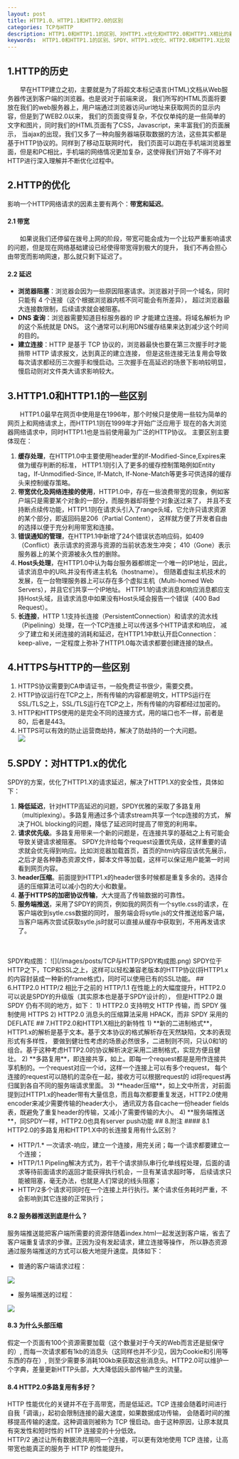 ```yaml
---
layout: post
title: HTTP1.0、HTTP1.1和HTTP2.0的区别
categories: TCP与HTTP
description: HTTP1.0和HTTP1.1的区别、对HTTP1.x优化和HTTP2.0和HTTP1.X相比的新特性
keywords:  HTTP1.0和HTTP1.1的区别、SPDY、HTTP1.x优化、HTTP2.0和HTTP1.X比较
---
```


## 1.HTTP的历史
&emsp;&emsp;早在HTTP建立之初，主要就是为了将超文本标记语言(HTML)文档从Web服务器传送到客户端的浏览器。也是说对于前端来说，
我们所写的HTML页面将要放在我们的web服务器上，用户端通过浏览器访问url地址来获取网页的显示内容，但是到了WEB2.0以来，
我们的页面变得复杂，不仅仅单纯的是一些简单的文字和图片，同时我们的HTML页面有了CSS，Javascript，来丰富我们的页面展示，
当ajax的出现，我们又多了一种向服务器端获取数据的方法，这些其实都是基于HTTP协议的。同样到了移动互联网时代，
我们页面可以跑在手机端浏览器里面，但是和PC相比，手机端的网络情况更加复杂，这使得我们开始了不得不对HTTP进行深入理解并不断优化过程中。

## 2.HTTP的优化
影响一个HTTP网络请求的因素主要有两个：**带宽和延迟**。
#### 2.1 带宽
&emsp;&emsp;如果说我们还停留在拨号上网的阶段，带宽可能会成为一个比较严重影响请求的问题，但是现在网络基础建设已经使得带宽得到极大的提升，
我们不再会担心由带宽而影响网速，那么就只剩下延迟了。
#### 2.2 延迟

- **浏览器阻塞**：浏览器会因为一些原因阻塞请求。浏览器对于同一个域名，同时只能有 4 个连接（这个根据浏览器内核不同可能会有所差异），
超过浏览器最大连接数限制，后续请求就会被阻塞。  
- **DNS 查询**：浏览器需要知道目标服务器的 IP 才能建立连接。将域名解析为 IP 的这个系统就是 DNS。
这个通常可以利用DNS缓存结果来达到减少这个时间的目的。  
- **建立连接**：HTTP 是基于 TCP 协议的，浏览器最快也要在第三次握手时才能捎带 HTTP 请求报文，达到真正的建立连接，
但是这些连接无法复用会导致每次请求都经历三次握手和慢启动。三次握手在高延迟的场景下影响较明显，慢启动则对文件类大请求影响较大。

## 3.HTTP1.0和HTTP1.1的一些区别
&emsp;&emsp;HTTP1.0最早在网页中使用是在1996年，那个时候只是使用一些较为简单的网页上和网络请求上，而HTTP1.1则在1999年才开始广泛应用于
现在的各大浏览器网络请求中，同时HTTP1.1也是当前使用最为广泛的HTTP协议。 主要区别主要体现在：  
1) **缓存处理**，在HTTP1.0中主要使用header里的If-Modified-Since,Expires来做为缓存判断的标准，
HTTP1.1则引入了更多的缓存控制策略例如Entity tag，If-Unmodified-Since, If-Match, If-None-Match等更多可供选择的缓存头来控制缓存策略。  
2) **带宽优化及网络连接的使用**，HTTP1.0中，存在一些浪费带宽的现象，例如客户端只是需要某个对象的一部分，而服务器却将整个对象送过来了，
并且不支持断点续传功能，HTTP1.1则在请求头引入了range头域，它允许只请求资源的某个部分，即返回码是206（Partial Content），
这样就方便了开发者自由的选择以便于充分利用带宽和连接。  
3) **错误通知的管理**，在HTTP1.1中新增了24个错误状态响应码，如409（Conflict）表示请求的资源与资源的当前状态发生冲突；
410（Gone）表示服务器上的某个资源被永久性的删除。  
4) **Host头处理**，在HTTP1.0中认为每台服务器都绑定一个唯一的IP地址，因此，请求消息中的URL并没有传递主机名（hostname）。
但随着虚拟主机技术的发展，在一台物理服务器上可以存在多个虚拟主机（Multi-homed Web Servers），并且它们共享一个IP地址。
HTTP1.1的请求消息和响应消息都应支持Host头域，且请求消息中如果没有Host头域会报告一个错误（400 Bad Request）。  
5) **长连接**，HTTP 1.1支持长连接（PersistentConnection）和请求的流水线（Pipelining）处理，在一个TCP连接上可以传送多个HTTP请求和响应，
减少了建立和关闭连接的消耗和延迟，在HTTP1.1中默认开启Connection： keep-alive，一定程度上弥补了HTTP1.0每次请求都要创建连接的缺点。
## 4.HTTPS与HTTP的一些区别
1) HTTPS协议需要到CA申请证书，一般免费证书很少，需要交费。  
2) HTTP协议运行在TCP之上，所有传输的内容都是明文，HTTPS运行在SSL/TLS之上，SSL/TLS运行在TCP之上，所有传输的内容都经过加密的。  
3) HTTP和HTTPS使用的是完全不同的连接方式，用的端口也不一样，前者是80，后者是443。  
4) HTTPS可以有效的防止运营商劫持，解决了防劫持的一个大问题。  
![](/images/posts/TCP与HTTP/HTTP与HTTPS区别.png)
## 5.SPDY：对HTTP1.x的优化
SPDY的方案，优化了HTTP1.X的请求延迟，解决了HTTP1.X的安全性，具体如下：  
1) **降低延迟**，针对HTTP高延迟的问题，SPDY优雅的采取了多路复用（multiplexing）。多路复用通过多个请求stream共享一个tcp连接的方式，
解决了HOL blocking的问题，降低了延迟同时提高了带宽的利用率。  
2) **请求优先级**。多路复用带来一个新的问题是，在连接共享的基础之上有可能会导致关键请求被阻塞。
SPDY允许给每个request设置优先级，这样重要的请求就会优先得到响应。比如浏览器加载首页，首页的html内容应该优先展示，
之后才是各种静态资源文件，脚本文件等加载，这样可以保证用户能第一时间看到网页内容。  
3) **header压缩**。前面提到HTTP1.x的header很多时候都是重复多余的。选择合适的压缩算法可以减小包的大小和数量。  
4) **基于HTTPS的加密协议传输**，大大提高了传输数据的可靠性。  
5) **服务端推送**，采用了SPDY的网页，例如我的网页有一个sytle.css的请求，在客户端收到sytle.css数据的同时，
服务端会将sytle.js的文件推送给客户端，当客户端再次尝试获取sytle.js时就可以直接从缓存中获取到，不用再发请求了。  
<br/>
<br/>
SPDY构成图：
![](/images/posts/TCP与HTTP/SPDY构成图.png)  
SPDY位于HTTP之下，TCP和SSL之上，这样可以轻松兼容老版本的HTTP协议(将HTTP1.x的内容封装成一种新的frame格式)，同时可以使用已有的SSL功能。
## 6.HTTP2.0
HTTP/2 相比于之前的 HTTP/1.1 在性能上的大幅度提升，HTTP2.0可以说是SPDY的升级版（其实原本也是基于SPDY设计的），
但是HTTP2.0 跟 SPDY 仍有不同的地方，如下：  
1) HTTP2.0 支持明文 HTTP 传输，而 SPDY 强制使用 HTTPS  
2) HTTP2.0 消息头的压缩算法采用 HPACK，而非 SPDY 采用的 DEFLATE  
## 7.HTTP2.0和HTTP1.X相比的新特性
1) **新的二进制格式**，HTTP1.x的解析是基于文本。基于文本协议的格式解析存在天然缺陷，文本的表现形式有多样性，
要做到健壮性考虑的场景必然很多，二进制则不同，只认0和1的组合。基于这种考虑HTTP2.0的协议解析决定采用二进制格式，实现方便且健壮。  
2) **多路复用**，即连接共享，如上。即每一个request都是是用作连接共享机制的。一个request对应一个id，这样一个连接上可以有多个request，
每个连接的request可以随机的混杂在一起，接收方可以根据request的 id将request再归属到各自不同的服务端请求里面。  
3) **header压缩**，如上文中所言，对前面提到过HTTP1.x的header带有大量信息，而且每次都要重复发送，HTTP2.0使用encoder来减少需要传输的header大小，
通讯双方各自cache一份header fields表，既避免了重复header的传输，又减小了需要传输的大小。  
4) **服务端推送**，同SPDY一样，HTTP2.0也具有server push功能  
## 8.附注
#### 8.1 HTTP2.0的多路复用和HTTP1.X中的长连接复用有什么区别？

- HTTP/1.* 一次请求-响应，建立一个连接，用完关闭；每一个请求都要建立一个连接；  
- HTTP/1.1 Pipeling解决方式为，若干个请求排队串行化单线程处理，后面的请求等待前面请求的返回才能获得执行机会，一旦有某请求超时等，
后续请求只能被阻塞，毫无办法，也就是人们常说的线头阻塞；  
- HTTP/2多个请求可同时在一个连接上并行执行。某个请求任务耗时严重，不会影响到其它连接的正常执行；

#### 8.2 服务器推送到底是什么？
服务端推送能把客户端所需要的资源伴随着index.html一起发送到客户端，省去了客户端重复请求的步骤。正因为没有发起请求，建立连接等操作，
所以静态资源通过服务端推送的方式可以极大地提升速度。具体如下：  

- 普通的客户端请求过程：  

![](/images/posts/TCP与HTTP/普通客户端请求.png)  

- 服务端推送的过程：  

![](/images/posts/TCP与HTTP/服务端推送.png)  
#### 8.3 为什么头部压缩
假定一个页面有100个资源需要加载（这个数量对于今天的Web而言还是挺保守的）, 而每一次请求都有1kb的消息头（这同样也并不少见，因为Cookie和引用等东西的存在）, 
则至少需要多消耗100kb来获取这些消息头。HTTP2.0可以维护一个字典，差量更新HTTP头部，大大降低因头部传输产生的流量。  
#### 8.4 HTTP2.0多路复用有多好？
HTTP 性能优化的关键并不在于高带宽，而是低延迟。TCP 连接会随着时间进行自我「调谐」，起初会限制连接的最大速度，如果数据成功传输，
会随着时间的推移提高传输的速度。这种调谐则被称为 TCP 慢启动。由于这种原因，让原本就具有突发性和短时性的 HTTP 连接变的十分低效。  
HTTP/2 通过让所有数据流共用同一个连接，可以更有效地使用 TCP 连接，让高带宽也能真正的服务于 HTTP 的性能提升。